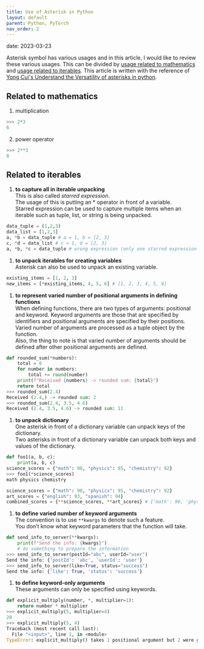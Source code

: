 ```yaml
---
title: Use of Asterisk in Python
layout: default
parent: Python, PyTorch
nav_order: 2
---
```

date: 2023-03-23

Asterisk symbol has various usages and in this article, I would like to review these various usages. This can be divided by [usage related to mathematics](https://lylajeon.github.io/docs/Python_PyTorch/asterisk/#related-to-mathematics) and [usage related to iterables](https://lylajeon.github.io/docs/Python_PyTorch/asterisk/#related-to-iterables). This article is written with the reference of [Yong Cui's Understand the Versatility of asterisks in python](https://betterprogramming.pub/understand-the-versatility-of-asterisks-in-python-know-8-use-cases-722bff20e84c).


## Related to mathematics
1. multiplication
```python
>>> 2*3
6
```
2. power operator 
```python
>>> 2**3
8
```

## Related to iterables 
1. **to capture all in iterable unpacking** <br/>
   This is also called *starred expression*. <br/>
   The usage of this is putting an * operator in front of a variable. <br/>
   Starred expression can be used to capture multiple items when an iterable such as tuple, list, or string is being unpacked. 
```python
data_tuple = (1,2,3)
data_list = [1,2,3]
a, *b = data_tuple # a = 1, b = [2, 3]
c, *d = data_list # c = 1, d = [2, 3]
a, *b, *c = data_tuple # wrong expression (only one starred expression allowed)
```
1. **to unpack iterables for creating variables** <br/>
   Asterisk can also be used to unpack an existing variable.<br/>
```python
existing_items = [1, 2, 3]
new_items = [*existing_items, 4, 5, 6] # [1, 2, 3, 4, 5, 6]
```
1. **to represent varied number of positional arguments in defining functions** <br/>
   When defining functions, there are two types of arguments: positional and keyword. Keyword arguments are those that are specified by identifiers and positional arguments are specified by their positions. <br/>
   Varied number of arguments are processed as a tuple object by the function. <br/>
   Also, the thing to note is that varied number of arguments should be defined after other positional arguments are defined.
```python
def rounded_sum(*numbers):
    total = 0
    for number in numbers:
        total += round(number)
    print(f"Received {numbers} -> rounded sum: {total}")
    return total
>>> rounded_sum(2.4) 
Received (2.4,) -> rounded sum: 2
>>> rounded_sum(2.4, 3.5, 4.6)
Received (2.4, 3.5, 4.6) -> rounded sum: 11
```
1. **to unpack dictionary**<br/>
   One asterisk in front of a dictionary variable can unpack keys of the dictionary. <br/>
   Two asterisks in front of a dictionary variable can unpack both keys and values of the dictionary.
```python
def foo1(a, b, c): 
    print(a, b, c)
science_scores = {"math": 90, "physics": 95, "chemistry": 92}
>>> foo1(*science_scores) 
math physics chemistry
```
```python
science_scores = {"math": 90, "physics": 95, "chemistry": 92}
art_scores = {"english": 93, "spanish": 94}
combined_scores = {**science_scores, **art_scores} # {'math': 90, 'physics': 95, 'chemistry': 92, 'english': 93, 'spanish': 94}
```
1. **to define varied number of keyword arguments** <br/>
   The convention is to use `**kwargs` to denote such a feature. <br/>
   You don’t know what keyword parameters that the function will take.
```python
def send_info_to_server(**kwargs):
    print(f"Send the info: {kwargs}")
    # do something to prepare the information
>>> send_info_to_server(postId="abc", userId="user")
Send the info: {'postId': 'abc', 'userId': 'user'}
>>> send_info_to_server(like=True, status="success")
Send the info: {'like': True, 'status': 'success'}
```
1. **to define keyword-only arguments**<br/>
   These arguments can only be specified using keywords.
```python
def explicit_multiply(number, *, multiplier=1):
    return number * multiplier
>>> explicit_multiply(5, multiplier=4)
20
>>> explicit_multiply(5, 4)
Traceback (most recent call last):
  File "<input>", line 1, in <module>
TypeError: explicit_multiply() takes 1 positional argument but 2 were given
```
   
